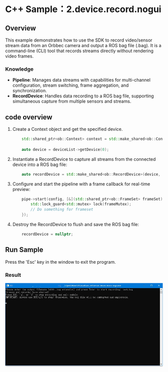 # C++ Sample：2.device.record.nogui

## Overview

This example demonstrates how to use the SDK to record video/sensor stream data from an Orbbec camera and output a ROS bag file (.bag).
It is a command-line (CLI) tool that records streams directly without rendering video frames.

### Knowledge

- **Pipeline**: Manages data streams with capabilities for multi-channel configuration, stream switching, frame aggregation, and synchronization.  
- **RecordDevice**: Handles data recording to a ROS bag file, supporting simultaneous capture from multiple sensors and streams.

## code overview

1. Create a Context object and get the specified device.

    ```cpp
        std::shared_ptr<ob::Context> context = std::make_shared<ob::Context>();

        auto device = deviceList->getDevice(0);
    ```

2. Instantiate a RecordDevice to capture all streams from the connected device into a ROS bag file:

    ```cpp
        auto recordDevice = std::make_shared<ob::RecordDevice>(device, filePath);
    ```

3. Configure and start the pipeline with a frame callback for real-time preview:

    ```cpp
        pipe->start(config, [&](std::shared_ptr<ob::FrameSet> frameSet) {
            std::lock_guard<std::mutex> lock(frameMutex);
            // Do something for frameset
        });
    ```
4. Destroy the RecordDevice to flush and save the ROS bag file:

    ```cpp
        recordDevice = nullptr;
    ```

## Run Sample

Press the 'Esc' key in the window to exit the program.

### Result

![image](../../docs/resource/device_record_nogui.jpg)

